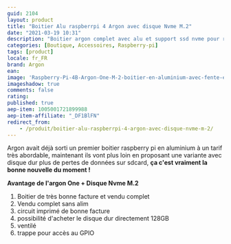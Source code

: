 ```yaml
---
guid: 2104
layout: product 
title: "Boitier Alu raspberrpi 4 Argon avec disque Nvme M.2"
date: "2021-03-19 10:31"
description: "Boitier argon complet avec alu et support ssd nvme pour raspberry-pi 4"
categories: [Boutique, Accessoires, Raspberry-pi]
tags: [product]
locale: fr_FR
brand: Argon
ean: 
image: 'Raspberry-Pi-4B-Argon-One-M-2-boitier-en-aluminium-avec-fente-extension-SATA.jpg'
imageshadow: true
comments: false
rating:  
published: true
aep-item: 1005001721899988
aep-item-affiliate: "_DF1BlFN"
redirect_from: 
    - /produit/boitier-alu-raspberrpi-4-argon-avec-disque-nvme-m-2/
---
```


Argon avait déjà sorti un premier boitier raspberry pi en aluminium à un tarif très abordable, maintenant ils vont plus loin en proposant une variante avec disque dur plus de pertes de données sur sdcard, **ça c'est vraiment la bonne nouvelle du moment !**

**Avantage de l'argon One + Disque Nvme M.2**

1. Boitier de très bonne facture et vendu complet
2. Vendu complet sans alim
3. circuit imprimé de bonne facture
4. possibilité d'acheter le disque dur directement 128GB
5. ventilé
6. trappe pour accès au GPIO
